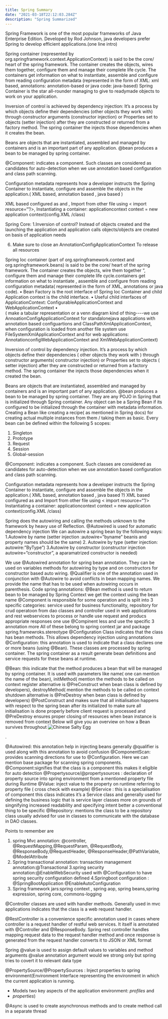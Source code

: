 ```yaml
---
title: Spring Summary
date: "2021-03-18T22:12:03.284Z"
description: "Spring Summarized"
---
```

Spring Framework is one of the most popular frameworks of Java Enterprise Edition. Developed by Rod Johnson, java developers prefer Spring to develop efficient applications.(one line intro)

Spring container (represented by org.springframework.context.ApplicationContext) is said to be the core/ heart of the spring framework. The container creates the objects, wires them together, configure them and manage their complete life cycle. 
The containers get information on what to instantiate, assemble and configure from reading configuration metadata (represented in the form of XML: xml based, annotations: annotation-based or java code: java-based)
Spring Container is the star all-rounder managing to give to readymade objects to work on your application.
 


Inversion of control is achieved by dependency injection:
It’s a process by which objects define their dependencies (other objects they work with) through constructor arguments (constructor injection) or Properties set to objects (setter injection) after they are constructed or returned from a factory method. The spring container the injects those dependencies when it creates the bean. 

Beans are objects that are instantiated, assembled and managed by containers and is an important part of any application. @bean produces a bean to be managed by spring container.

@Component: indicates a component. Such classes are considered as candidates for auto-detection when we use annotation based configuration and class path scanning.

Configuration metadata represents how a developer instructs the Spring Container to instantiate, configure and assemble the objects in the application.( XML based, annotation based , java based )
 
XML based configured as <bean/> and <beans/>, Import from other file using < import resource=“”/>, Instantiating a container: applicationcontext context = new application context(config.XML /class)



Spring Core:
1.Inversion of control? Instead of objects created and the launching the application and application calls objects/objects are created on basis of application needs

6. Make sure to close an AnnotationConfigApplicationContext To release all resources

Spring  Ioc container (part of org.springframework.context and org.springframework.beans) is said to be the core/ heart of the spring framework. The container creates the objects, wire them together “, configure them and manage their complete life cycle.containers get information on what to instantiate , assemble and configure from reading configuration metadata( represented in the form of XML, annotations or java code).
•	Bean Factory is the root interface of Spring Ioc Container and child Application context is the child interface.
•	Useful child interfaces of ApplicationContext: ConfigurableApplicationContext and WebApplicationContext
•	
( make a tabular representation or a venn diagram kind of thing----we use AnnoationConfigApplicationContext for standalonejava applications with 
annotation based configuartions and ClassPathXmlApplicationContext, when configuration is loaded from another file system use FileSystemXmlApplicationContext and for web applications: AnnotationconfigWebApplicationContext and XmlWebApplicationContext)






Inversion of control by dependency injection.
It’s a process by which objects define their dependencies ( other objects they work with ) through constructor arguments( constructor injection) or Properties set to objects ( setter injection) after they are constructed or returned from a factory method. The spring container the injects those dependencies when it created the bean.

Beans are objects that are instantiated, assembled and managed by containers and is an important part of any application. @bean produces a bean to be managed by spring container. They are any POJO in Spring that is initialized through Spring container. Any object can be a Spring Bean if its configured to be initialized through the container with metadata information. Creating a Bean like creating a recipe( as mentioned in Spring docs) for creating actual multiple instances from them / taking them as basic. Every bean can be defined within the following 5 scopes:
1.	Singleton
2.	Prototype
3.	Request
4.	Session
5.	Global-session

@Component: indicates a component. Such classes are considered as candidates for auto-detection when we use annotation based configuration and class path scanning.

Configuration metadata represents how a developer instructs the Spring Container to instantiate, configure and assemble the objects in the application.( XML based, annotation based , java based ?)
XML based configured as <bean/> and <beans/>
Import from other file using < import resource=“”/>
Instantiating a container: applicationcontext context = new application context(config.XML /class)

Spring does the autowiring and calling the methods unknown to the framework by heavy use of Reflection.
@Autowired is used for automatic dependency injection 
We can autowire a spring bean by the following ways:
1.Autowire by name (setter injection :autowire=”byname” beanis and property names should be the same)
2. Autowire by type (setter injection: autowire:”ByType”)
3.Autowire by constructor (constructor injection autowire=”constructor”, a aparamatrized constructor is needed)

We use @Autowired annotation for spring bean annotation. They can be used on variables methods for autowiring by type and on constructors for constructor based auto wiring.
@Qualifier is one of the annotation used in conjunction with @Autowire to avoid conflicts in bean mapping names. We provide the name that has to be used when autowiring occurs in parenthesis.
Code spring annotations:
@Bean method is used to return bean to be managed by Spring Context we get the context using the bean name 
@Component is responsible for some operation and is split into 3 specific categories: service used for business functionality, repository for crud operatoon from dao classes and controller used in web applications and rest webservices to process or handle use request and producs appropriate responses  one use @Compinent less and use the specific 3 annotation more 
All of these belong to spring context jar and package spring.framewroks.stereotype
@Configuration Class indicates that the class has bean methods. This allows dependency injection using annotations
@Configuration: this annotation is used to indicate that a class declares one or more beans (using @Bean). These classes are processed by spring container. The spring container as a result generate bean definitions and service requests for these beans at runtime.

@Bean: this indicate that the method produces a bean that will be managed by spring container. It is used with parameters like name( one can mention the name of the bean), initMethod( mention the methods to be called on context register alternative is @PreConstruct when bean class is defined by developers), destroyMethod( mention the methods to be called on context shutdown alternative is @PreDestroy when bean class is defined by developers)
@PostConstruct and makes sure that all initialisation happens with respect to the spring bean after its initialized to make sure all initialisation is done properly before client request is processed and  @PreDestroy ensures proper closing of resources when bean instance is removed from context 
Below will give you an overview on how a Bean survives throughout
![Chinese Salty Egg](./salty_egg.jpg)

 
.

@Autowired: this annotation help in injecting beans generally @qualifier is used along with this annotation to avoid confusion 
@ComponentScan: provides scanning directions for use to @Configuration. Here we can mention base package for scanning spring components.
@Component:signifies that the class is a component this makes it eligible for auto detection 
@Propertysource/@propertysources : declaration  of property source into spring environment from a mentioned property file during Runtime 
@Value: inject value to the property on runtime referring to property file ( cross check with example) 
@Service : this is a specialisation of component this class indicates it’s a Service class and generally used for defining the business logic that is service layer classes more on grounds of singnifying increased readability and specifying intent better a conventional thing to be specific 
@Repository: mentions the class to be a repository class usually advised for use in  classes to communicate with the database in DAO classes.


Points to remember are 
1. spring Mvc annotation: @controller, @RequestMapping,@RequestParam, @RequestBody, @ResponseBody,@RequestHeader, @ResponseHeader,@PathVariable, @ModelAttribute
2. Spring transactional annotation: transaction management annotation:@Transactional
3.spring security annotation:@EnableWebSecurity used with @Configuration to have spring security configuration defined 
4.Springboot configuration : @SpringBootApplication
@EnableAutoConfiguration
5. Spring framework jars:spring context , spring aop, spring beans,spring expression, spring core, commons-logging

@Controller classes are used with handler methods. Generally used in mvc applications indicates that the class is a web request handler. 

@RestController is a convenience specific annotation used in cases  where controller is a request handler of restful web services. It itself is annotated with @Controller and @ResponseBody. Spring rest controller handles mapping request data to the request handler method  and once response is generated from the request handler converts it to JSON or XML format 

Spring @value is used to assign default values to variables and method arguments @value annotation argument would we strong only but spring tries to covert it to relevant data type

@PropertySource/@PropertySources : Inject properties to spring environment(Environment Interface representing the environment in which the current application is running.
 * Models two key aspects of the application environment: <em>profiles</em> and
 * <em>properties</em>)

@Async is used to create asynchronous methods and to create method call in a separate thread


            
